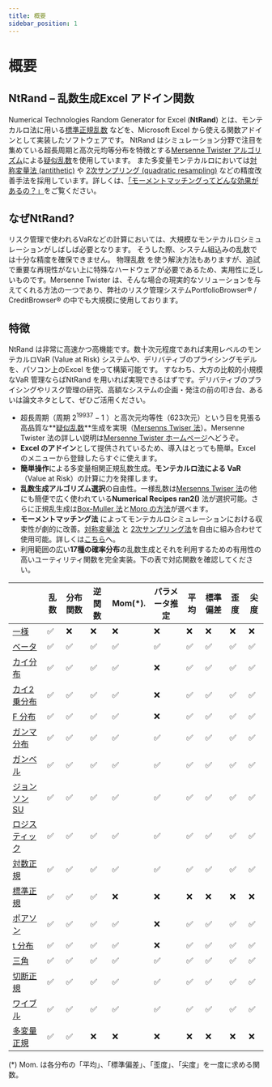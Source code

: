 ```yaml
---
title: 概要
sidebar_position: 1
---
```


# 概要

## NtRand – 乱数生成Excel アドイン関数

Numerical Technologies Random Generator for Excel (**NtRand**) とは、モンテカルロ法に用いる[標準正規乱数](/glossary/#local_normal_Gaussian) などを、Microsoft Excel から使える関数アドインとして実装したソフトウェアです。 NtRand はシミュレーション分野で注目を集めている超長周期と高次元均等分布を特徴とする[Mersenne Twister アルゴリズム](/glossary/#local_Mersenne_Twister)による[疑似乱数](/glossary/#local_pseudo-random)を使用しています。 また多変量モンテカルロにおいては[対称変量法 (antithetic)](/glossary/#local_antitheticvariant) や [2次サンプリング (quadratic resampling)](/glossary/#local_quadraticresampling) などの精度改善手法を採用しています。詳しくは、[「モーメントマッチングってどんな効果があるの？」](/faq/#local_EnhancementofMonteCarlo)をご覧ください。

## なぜNtRand?

リスク管理で使われるVaRなどの計算においては、大規模なモンテカルロシミュレーションがしばしば必要となります。 そうした際、システム組込みの乱数では十分な精度を確保できません。 物理乱数 を使う解決方法もありますが、追試で重要な再現性がない上に特殊なハードウェアが必要であるため、実用性に乏しいものです。Mersenne Twister は、そんな場合の現実的なソリューションを与えてくれる方法の一つであり、弊社のリスク管理システムPortfolioBrowser® / CreditBrowser® の中でも大規模に使用しております。

## 特徴

NtRand は非常に高速かつ高機能です。数十次元程度であれば実用レベルのモンテカルロVaR (Value at Risk) システムや、デリバティブのプライシングモデルを、パソコン上のExcel を使って構築可能です。 すなわち、大方の比較的小規模なVaR 管理ならばNtRand を用いれば実現できるはずです。デリバティブのプライシングやリスク管理の研究、高額なシステムの企画・発注の前の叩き台、あるいは論文ネタとして、ぜひご活用ください。

- 超長周期（周期 $2^{19937}-1$ ）と高次元均等性（623次元）という目を見張る高品質な**[疑似乱数](/overview/#local_Pseudo-random)**生成を実現（[Mersenns Twiser 法](/glossary/#local_Mersenne_Twister)）。Mersenne Twister 法の詳しい説明は[Mersenne Twister ホームページ](http://www.math.sci.hiroshima-u.ac.~m-mat/MT/emt.html)へどうぞ。
- **Excel のアドイン**として提供されているため、導入はとっても簡単。Excel のメニューから登録したらすぐに使えます。
- **簡単操作**による多変量相関正規乱数生成。**モンテカルロ法による VaR**（Value at Risk）の計算に力を発揮します。
- **乱数生成アルゴリズム選択**の自由性。一様乱数は[Mersenns Twiser 法](/glossary/#local_Mersenne_Twister)の他にも簡便で広く使われている**Numerical Recipes ran2()** 法が選択可能。さらに正規乱生成は[Box-Muller 法](/overview/#local_Box-Muller)と[Moro の方法](/glossary/#local_Inversefunctionmethod)が選べます。
- **モーメントマッチング法** によってモンテカルロシミュレーションにおける収束性が劇的に改善。[対称変量法](/glossary/#local_antitheticvariant) と [2次サンプリング法](/glossary/#local_quadraticresampling)を自由に組み合わせて使用可能。詳しくは[こちら](/glossary/#local_EnhancementofMonteCarlo)へ。
- 利用範囲の広い**17種の確率分布**の乱数生成とそれを利用するための有用性の高いユーティリティ関数を完全実装。下の表で対応関数を確認してください。

|                                             | 乱数 | 分布関数 | 逆関数 | Mom(\*). | パラメータ推定 | 平均 | 標準偏差 | 歪度 | 尖度 |
| ------------------------------------------- | ---- | -------- | ------ | -------- | -------------- | ---- | -------- | ---- | ---- |
| [一様](/uniform-distribution/)              | ✅   | ❌       | ❌     | ❌       | ❌             | ❌   | ❌       | ❌   | ❌   |
| [ベータ](/beta-distribution/)               | ✅   | ✅       | ✅     | ✅       | ✅             | ✅   | ✅       | ✅   | ✅   |
| [カイ分布](/chi-distribution/)              | ✅   | ✅       | ✅     | ✅       | ❌             | ✅   | ✅       | ✅   | ✅   |
| [カイ2乗分布](/chi-square-distribution/)    | ✅   | ✅       | ✅     | ✅       | ❌             | ✅   | ✅       | ✅   | ✅   |
| [F 分布](/f-distribution/)                  | ✅   | ✅       | ✅     | ✅       | ❌             | ✅   | ✅       | ✅   | ✅   |
| [ガンマ分布](/gamma-distribution/)          | ✅   | ✅       | ✅     | ✅       | ✅             | ✅   | ✅       | ✅   | ✅   |
| [ガンベル](/gumbel-type-i-distribution/)    | ✅   | ✅       | ✅     | ✅       | ✅             | ✅   | ✅       | ✅   | ✅   |
| [ジョンソン SU](/johnson-su-distribution/)  | ✅   | ✅       | ✅     | ✅       | ✅             | ✅   | ✅       | ✅   | ✅   |
| [ロジスティック](/logistic-distribution/)   | ✅   | ✅       | ✅     | ✅       | ✅             | ✅   | ✅       | ✅   | ✅   |
| [対数正規](/log-normal-distribution/)       | ✅   | ✅       | ✅     | ✅       | ✅             | ✅   | ✅       | ✅   | ✅   |
| [標準正規](/normal-distribution-single/)    | ✅   | ✅       | ✅     | ❌       | ❌             | ❌   | ❌       | ❌   | ❌   |
| [ポアソン](/poisson-distribution/)          | ✅   | ✅       | ✅     | ✅       | ❌             | ✅   | ✅       | ✅   | ✅   |
| [t 分布](/t-distribution/)                  | ✅   | ✅       | ✅     | ✅       | ❌             | ✅   | ✅       | ✅   | ✅   |
| [三角](/triangular-distribution/)           | ✅   | ✅       | ✅     | ✅       | ✅             | ✅   | ✅       | ✅   | ✅   |
| [切断正規](/truncated-normal-distribution/) | ✅   | ✅       | ✅     | ✅       | ✅             | ✅   | ✅       | ✅   | ✅   |
| [ワイブル](/weibull-distribution/)          | ✅   | ✅       | ✅     | ✅       | ✅             | ✅   | ✅       | ✅   | ✅   |
| [多変量正規](/normal-distribution-multi/)   | ✅   | ✅       | ❌     | ❌       | ❌             | ❌   | ❌       | ❌   | ❌   |

(\*) Mom. は各分布の「平均」、「標準偏差」、「歪度」、「尖度」を一度に求める関数。
